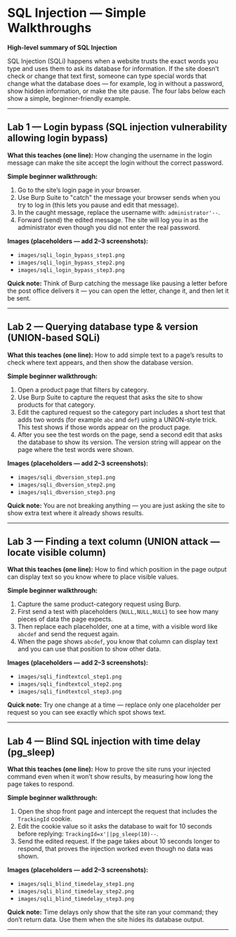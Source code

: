 # SQL Injection — Simple Walkthroughs

**High-level summary of SQL Injection**

SQL Injection (SQLi) happens when a website trusts the exact words you type and uses them to ask its database for information. If the site doesn’t check or change that text first, someone can type special words that change what the database does — for example, log in without a password, show hidden information, or make the site pause. The four labs below each show a simple, beginner-friendly example.

---

## Lab 1 — Login bypass (SQL injection vulnerability allowing login bypass)

**What this teaches (one line):**
How changing the username in the login message can make the site accept the login without the correct password.

**Simple beginner walkthrough:**

1. Go to the site’s login page in your browser.
2. Use Burp Suite to "catch" the message your browser sends when you try to log in (this lets you pause and edit that message).
3. In the caught message, replace the username with: `administrator'--`.
4. Forward (send) the edited message. The site will log you in as the administrator even though you did not enter the real password.

**Images (placeholders — add 2–3 screenshots):**

* `images/sqli_login_bypass_step1.png`
* `images/sqli_login_bypass_step2.png`
* `images/sqli_login_bypass_step3.png`

**Quick note:** Think of Burp catching the message like pausing a letter before the post office delivers it — you can open the letter, change it, and then let it be sent.

---

## Lab 2 — Querying database type & version (UNION-based SQLi)

**What this teaches (one line):**
How to add simple text to a page’s results to check where text appears, and then show the database version.

**Simple beginner walkthrough:**

1. Open a product page that filters by category.
2. Use Burp Suite to capture the request that asks the site to show products for that category.
3. Edit the captured request so the category part includes a short test that adds two words (for example `abc` and `def`) using a UNION-style trick. This test shows if those words appear on the product page.
4. After you see the test words on the page, send a second edit that asks the database to show its version. The version string will appear on the page where the test words were shown.

**Images (placeholders — add 2–3 screenshots):**

* `images/sqli_dbversion_step1.png`
* `images/sqli_dbversion_step2.png`
* `images/sqli_dbversion_step3.png`

**Quick note:** You are not breaking anything — you are just asking the site to show extra text where it already shows results.

---

## Lab 3 — Finding a text column (UNION attack — locate visible column)

**What this teaches (one line):**
How to find which position in the page output can display text so you know where to place visible values.

**Simple beginner walkthrough:**

1. Capture the same product-category request using Burp.
2. First send a test with placeholders (`NULL,NULL,NULL`) to see how many pieces of data the page expects.
3. Then replace each placeholder, one at a time, with a visible word like `abcdef` and send the request again.
4. When the page shows `abcdef`, you know that column can display text and you can use that position to show other data.

**Images (placeholders — add 2–3 screenshots):**

* `images/sqli_findtextcol_step1.png`
* `images/sqli_findtextcol_step2.png`
* `images/sqli_findtextcol_step3.png`

**Quick note:** Try one change at a time — replace only one placeholder per request so you can see exactly which spot shows text.

---

## Lab 4 — Blind SQL injection with time delay (pg\_sleep)

**What this teaches (one line):**
How to prove the site runs your injected command even when it won’t show results, by measuring how long the page takes to respond.

**Simple beginner walkthrough:**

1. Open the shop front page and intercept the request that includes the `TrackingId` cookie.
2. Edit the cookie value so it asks the database to wait for 10 seconds before replying: `TrackingId=x'||pg_sleep(10)--`.
3. Send the edited request. If the page takes about 10 seconds longer to respond, that proves the injection worked even though no data was shown.

**Images (placeholders — add 2–3 screenshots):**

* `images/sqli_blind_timedelay_step1.png`
* `images/sqli_blind_timedelay_step2.png`
* `images/sqli_blind_timedelay_step3.png`

**Quick note:** Time delays only show that the site ran your command; they don’t return data. Use them when the site hides its database output.

---

